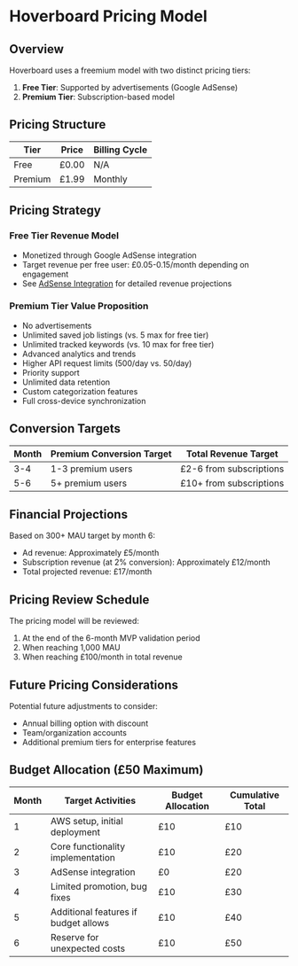# Hoverboard Pricing Model

## Overview

Hoverboard uses a freemium model with two distinct pricing tiers:

1. **Free Tier**: Supported by advertisements (Google AdSense)
2. **Premium Tier**: Subscription-based model

## Pricing Structure

| Tier | Price | Billing Cycle |
|------|-------|---------------|
| Free | £0.00 | N/A |
| Premium | £1.99 | Monthly |

## Pricing Strategy

### Free Tier Revenue Model
- Monetized through Google AdSense integration
- Target revenue per free user: £0.05-0.15/month depending on engagement
- See [AdSense Integration](adsense_integration.md) for detailed revenue projections

### Premium Tier Value Proposition
- No advertisements
- Unlimited saved job listings (vs. 5 max for free tier)
- Unlimited tracked keywords (vs. 10 max for free tier)
- Advanced analytics and trends
- Higher API request limits (500/day vs. 50/day)
- Priority support
- Unlimited data retention
- Custom categorization features
- Full cross-device synchronization

## Conversion Targets

| Month | Premium Conversion Target | Total Revenue Target |
|-------|----------------------------|---------------------|
| 3-4 | 1-3 premium users | £2-6 from subscriptions |
| 5-6 | 5+ premium users | £10+ from subscriptions |

## Financial Projections

Based on 300+ MAU target by month 6:
- Ad revenue: Approximately £5/month
- Subscription revenue (at 2% conversion): Approximately £12/month
- Total projected revenue: £17/month

## Pricing Review Schedule

The pricing model will be reviewed:
1. At the end of the 6-month MVP validation period
2. When reaching 1,000 MAU
3. When reaching £100/month in total revenue

## Future Pricing Considerations

Potential future adjustments to consider:
- Annual billing option with discount
- Team/organization accounts
- Additional premium tiers for enterprise features 

## Budget Allocation (£50 Maximum)

| Month | Target Activities | Budget Allocation | Cumulative Total |
|-------|------------------|-------------------|------------------|
| 1 | AWS setup, initial deployment | £10 | £10 |
| 2 | Core functionality implementation | £10 | £20 |
| 3 | AdSense integration | £0 | £20 |
| 4 | Limited promotion, bug fixes | £10 | £30 |
| 5 | Additional features if budget allows | £10 | £40 |
| 6 | Reserve for unexpected costs | £10 | £50 |